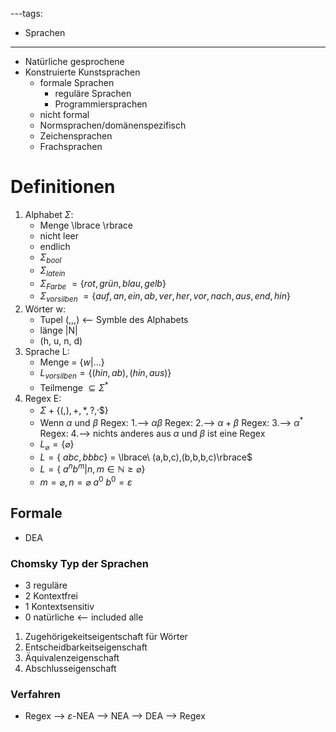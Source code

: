 ---tags:
- Sprachen
---
- Natürliche gesprochene
- Konstruierte Kunstsprachen
	- formale Sprachen
		- reguläre Sprachen
		- Programmiersprachen
	- nicht formal
	- Normsprachen/domänenspezifisch
    - Zeichensprachen
    - Frachsprachen
# Definitionen
1. Alphabet $\Sigma$:
    - Menge \lbrace \rbrace
    - nicht leer
    - endlich
    - $\Sigma_{bool}$
    - $\Sigma_{latein}$
    - $\Sigma_{Farbe}\ =\lbrace rot, grün, blau, gelb\rbrace$
    - $\Sigma_{vorsilben}\ =\lbrace auf, an, ein, ab, ver, her, vor, nach, aus, end, hin\rbrace$
2. Wörter w:
    - Tupel (,,,) <-- Symble des Alphabets
    - länge |N|
    - (h, u, n, d) 
3. Sprache L:
    - Menge = $\lbrace w|... \rbrace$
    - $L_{vorsilben} = \lbrace (hin, ab), (hin, aus)\rbrace$
    - Teilmenge $\subseteq \Sigma^{*}$
4. Regex E:
    - $\Sigma + \lbrace (,),+,*,?,^,\$ \rbrace$
    - Wenn $\alpha$ und $\beta$ Regex:
        1.--> $\alpha\beta$ Regex:
        2.--> $\alpha+\beta$ Regex:
        3.--> $\alpha^{*}$ Regex:
        4.--> nichts anderes aus $\alpha$ und $\beta$ ist eine Regex
    - $L_{\varnothing}=\lbrace\varnothing\rbrace$
    - $L=\lbrace\ abc,bbbc\rbrace$ = \lbrace\ (a,b,c),(b,b,b,c)\rbrace$
    - $L=\lbrace\ a^nb^m|n,m\in \mathbb{N} \geq \varnothing\rbrace$
    - $m=\varnothing,n=\varnothing\ a^0\ b^0=\varepsilon$

## Formale
- DEA
### Chomsky Typ der Sprachen
- 3 reguläre 
- 2 Kontextfrei
- 1 Kontextsensitiv
- 0 natürliche <-- included alle

1. Zugehörigekeitseigentschaft für Wörter
2. Entscheidbarkeitseigenschaft
3. Äquivalenzeigenschaft
4. Abschlusseigenschaft
### Verfahren
- Regex --> $\varepsilon$-NEA --> NEA --> DEA --> Regex
